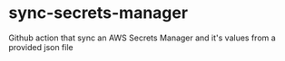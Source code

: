 # sync-secrets-manager

Github action that sync an AWS Secrets Manager and it's values from a provided json file
